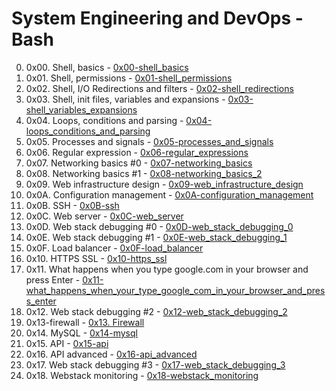 # System Engineering and DevOps - Bash

0. 0x00. Shell, basics - [0x00-shell_basics](https://github.com/nobleenia/alx-system_engineering-devops/tree/master/0x00-shell_basics)
1. 0x01. Shell, permissions - [0x01-shell_permissions](https://github.com/nobleenia/alx-system_engineering-devops/tree/master/0x01-shell_permissions)
2. 0x02. Shell, I/O Redirections and filters - [0x02-shell_redirections](https://github.com/nobleenia/alx-system_engineering-devops/tree/master/0x02-shell_redirections)
3. 0x03. Shell, init files, variables and expansions - [0x03-shell_variables_expansions](https://github.com/nobleenia/alx-system_engineering-devops/tree/master/0x03-shell_variables_expansions)
4. 0x04. Loops, conditions and parsing - [0x04-loops_conditions_and_parsing](https://github.com/nobleenia/alx-system_engineering-devops/tree/master/0x04-loops_conditions_and_parsing)
5. 0x05. Processes and signals - [0x05-processes_and_signals](https://github.com/nobleenia/alx-system_engineering-devops/tree/master/0x05-processes_and_signals)
6. 0x06. Regular expression - [0x06-regular_expressions](https://github.com/nobleenia/alx-system_engineering-devops/tree/master/0x06-regular_expressions)
7. 0x07. Networking basics #0 - [0x07-networking_basics](https://github.com/nobleenia/alx-system_engineering-devops/tree/master/0x07-networking_basics)
8. 0x08. Networking basics #1 - [0x08-networking_basics_2](https://github.com/nobleenia/alx-system_engineering-devops/tree/master/0x08-networking_basics_2)
9. 0x09. Web infrastructure design - [0x09-web_infrastructure_design](https://github.com/nobleenia/alx-system_engineering-devops/tree/master/0x09-web_infrastructure_design)
10. 0x0A. Configuration management - [0x0A-configuration_management](https://github.com/nobleenia/alx-system_engineering-devops/tree/master/0x0A-configuration_management)
11. 0x0B. SSH - [0x0B-ssh](https://github.com/nobleenia/alx-system_engineering-devops/tree/master/0x0B-ssh)
12. 0x0C. Web server - [0x0C-web_server](https://github.com/nobleenia/alx-system_engineering-devops/tree/master/0x0C-web_server)
13. 0x0D. Web stack debugging #0 - [0x0D-web_stack_debugging_0](https://github.com/nobleenia/alx-system_engineering-devops/tree/master/0x0D-web_stack_debugging_0)
14. 0x0E. Web stack debugging #1 - [0x0E-web_stack_debugging_1](https://github.com/nobleenia/alx-system_engineering-devops/tree/master/0x0D-web_stack_debugging_0)
15. 0x0F. Load balancer - [0x0F-load_balancer](https://github.com/nobleenia/alx-system_engineering-devops/tree/master/0x0F-load_balancer)
16. 0x10. HTTPS SSL - [0x10-https_ssl](https://github.com/nobleenia/alx-system_engineering-devops/tree/master/0x10-https_ssl)
17. 0x11. What happens when you type google.com in your browser and press Enter - [0x11-what_happens_when_your_type_google_com_in_your_browser_and_press_enter](https://github.com/nobleenia/alx-system_engineering-devops/tree/master/0x11-what_happens_when_your_type_google_com_in_your_browser_and_press_enter)
18. 0x12. Web stack debugging #2 - [0x12-web_stack_debugging_2](https://github.com/nobleenia/alx-system_engineering-devops/tree/master/0x12-web_stack_debugging_2)
19. 0x13-firewall - [0x13. Firewall](https://github.com/nobleenia/alx-system_engineering-devops/tree/master/0x13-firewall)
20. 0x14. MySQL - [0x14-mysql](https://github.com/nobleenia/alx-system_engineering-devops/tree/master/0x14-mysql)
21. 0x15. API - [0x15-api](https://github.com/nobleenia/alx-system_engineering-devops/tree/master/0x15-api)
22. 0x16. API advanced - [0x16-api_advanced](https://github.com/nobleenia/alx-system_engineering-devops/tree/master/0x16-api_advanced)
23. 0x17. Web stack debugging #3 - [0x17-web_stack_debugging_3](https://github.com/nobleenia/alx-system_engineering-devops/tree/master/0x17-web_stack_debugging_3)
24. 0x18. Webstack monitoring - [0x18-webstack_monitoring](https://github.com/nobleenia/alx-system_engineering-devops/tree/master/0x18-webstack_monitoring)